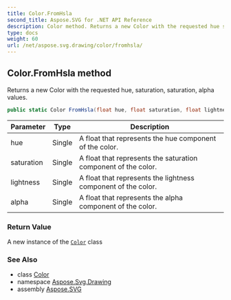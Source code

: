 ```yaml
---
title: Color.FromHsla
second_title: Aspose.SVG for .NET API Reference
description: Color method. Returns a new Color with the requested hue saturation saturation alpha values
type: docs
weight: 60
url: /net/aspose.svg.drawing/color/fromhsla/
---
```

## Color.FromHsla method

Returns a new Color with the requested hue, saturation, saturation, alpha values.

```csharp
public static Color FromHsla(float hue, float saturation, float lightness, float alpha)
```

| Parameter | Type | Description |
| --- | --- | --- |
| hue | Single | A float that represents the hue component of the color. |
| saturation | Single | A float that represents the saturation component of the color. |
| lightness | Single | A float that represents the lightness component of the color. |
| alpha | Single | A float that represents the alpha component of the color. |

### Return Value

A new instance of the [`Color`](../) class

### See Also

* class [Color](../)
* namespace [Aspose.Svg.Drawing](../../color/)
* assembly [Aspose.SVG](../../../)
